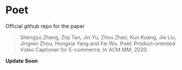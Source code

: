 # Poet


Official github repo for the paper
> Shengyu Zhang, Ziqi Tan, Jin Yu, Zhou Zhao, Kun Kuang, Jie Liu, Jingren Zhou, Hongxia Yang and Fei Wu. Poet: Product-oriented Video Captioner for E-commerce, In ACM MM, 2020.

**Update Soon**
